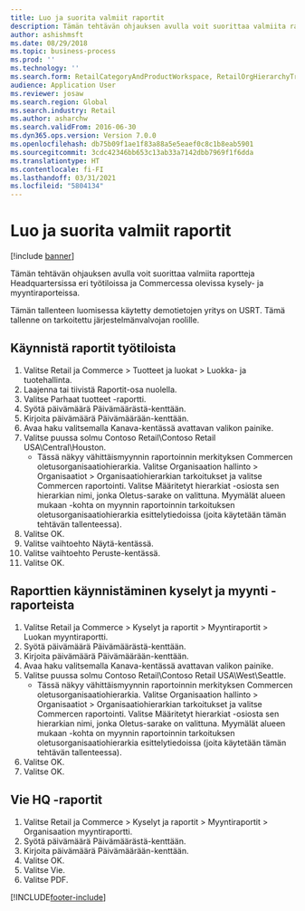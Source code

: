 ```yaml
---
title: Luo ja suorita valmiit raportit
description: Tämän tehtävän ohjauksen avulla voit suorittaa valmiita raportteja Headquartersissa eri työtiloissa ja Commercessa olevissa kysely- ja myyntiraporteissa.
author: ashishmsft
ms.date: 08/29/2018
ms.topic: business-process
ms.prod: ''
ms.technology: ''
ms.search.form: RetailCategoryAndProductWorkspace, RetailOrgHierarchyTreeLookup, SrsReportViewerForm
audience: Application User
ms.reviewer: josaw
ms.search.region: Global
ms.search.industry: Retail
ms.author: asharchw
ms.search.validFrom: 2016-06-30
ms.dyn365.ops.version: Version 7.0.0
ms.openlocfilehash: db75b09f1ae1f83a88a5e5eaef0c8c1b8eab5901
ms.sourcegitcommit: 3cdc42346bb653c13ab33a7142dbb7969f1f6dda
ms.translationtype: HT
ms.contentlocale: fi-FI
ms.lasthandoff: 03/31/2021
ms.locfileid: "5804134"
---
```

# <a name="generate-and-run-out-of-box-reports"></a>Luo ja suorita valmiit raportit

[!include [banner](../includes/banner.md)]

Tämän tehtävän ohjauksen avulla voit suorittaa valmiita raportteja Headquartersissa eri työtiloissa ja Commercessa olevissa kysely- ja myyntiraporteissa.

Tämän tallenteen luomisessa käytetty demotietojen yritys on USRT. Tämä tallenne on tarkoitettu järjestelmänvalvojan roolille.

## <a name="launch-reports-from-workspaces"></a>Käynnistä raportit työtiloista
1. Valitse Retail ja Commerce > Tuotteet ja luokat > Luokka- ja tuotehallinta.
2. Laajenna tai tiivistä Raportit-osa nuolella.
3. Valitse Parhaat tuotteet -raportti.
4. Syötä päivämäärä Päivämäärästä-kenttään.
5. Kirjoita päivämäärä Päivämäärään-kenttään.
6. Avaa haku valitsemalla Kanava-kentässä avattavan valikon painike.
7. Valitse puussa solmu Contoso Retail\Contoso Retail USA\Central\Houston.
    * Tässä näkyy vähittäismyynnin raportoinnin merkityksen Commercen oletusorganisaatiohierarkia.   Valitse Organisaation hallinto > Organisaatiot > Organisaatiohierarkian tarkoitukset ja valitse Commercen raportointi. Valitse Määritetyt hierarkiat -osiosta sen hierarkian nimi, jonka Oletus-sarake on valittuna. Myymälät alueen mukaan -kohta on myynnin raportoinnin tarkoituksen oletusorganisaatiohierarkia esittelytiedoissa (joita käytetään tämän tehtävän tallenteessa).     
8. Valitse OK.
9. Valitse vaihtoehto Näytä-kentässä.
10. Valitse vaihtoehto Peruste-kentässä.
11. Valitse OK.

## <a name="launch-reports-from-the-inquiries-and-sales-reports"></a>Raporttien käynnistäminen kyselyt ja myynti -raporteista
1. Valitse Retail ja Commerce > Kyselyt ja raportit > Myyntiraportit > Luokan myyntiraportti.
2. Syötä päivämäärä Päivämäärästä-kenttään.
3. Kirjoita päivämäärä Päivämäärään-kenttään.
4. Avaa haku valitsemalla Kanava-kentässä avattavan valikon painike.
5. Valitse puussa solmu Contoso Retail\Contoso Retail USA\West\Seattle.
    * Tässä näkyy vähittäismyynnin raportoinnin merkityksen Commercen oletusorganisaatiohierarkia. Valitse Organisaation hallinto > Organisaatiot > Organisaatiohierarkian tarkoitukset ja valitse Commercen raportointi. Valitse Määritetyt hierarkiat -osiosta sen hierarkian nimi, jonka Oletus-sarake on valittuna. Myymälät alueen mukaan -kohta on myynnin raportoinnin tarkoituksen oletusorganisaatiohierarkia esittelytiedoissa (joita käytetään tämän tehtävän tallenteessa).     
6. Valitse OK.
7. Valitse OK.

## <a name="export-an-hq-reports"></a>Vie HQ -raportit
1. Valitse Retail ja Commerce > Kyselyt ja raportit > Myyntiraportit > Organisaation myyntiraportti.
2. Syötä päivämäärä Päivämäärästä-kenttään.
3. Kirjoita päivämäärä Päivämäärään-kenttään.
4. Valitse OK.
5. Valitse Vie.
6. Valitse PDF.



[!INCLUDE[footer-include](../../includes/footer-banner.md)]